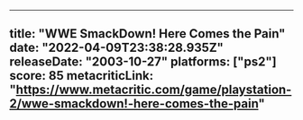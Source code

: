 
---
title: "WWE SmackDown! Here Comes the Pain"
date: "2022-04-09T23:38:28.935Z"
releaseDate: "2003-10-27"
platforms: ["ps2"]
score: 85
metacriticLink: "https://www.metacritic.com/game/playstation-2/wwe-smackdown!-here-comes-the-pain"
---
